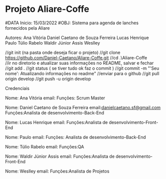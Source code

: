 # Projeto Aliare-Coffe
#DATA Inicio: 15/03/2022
#OBJ: Sistema para agenda de lanches fornecidos pela Aliare

Autores: Ana Vitória
         Daniel Caetano de Souza Ferreira
         Lucas Henrique
         Paulo
         Túlio Rabelo
         Waldir Júnior Assis
         Weslley

//git init (na pasta onde deseja ficar o projeto)
//git clone https://github.com/Daniel-Caetano/Aliare-Coffe.git
//cd .\Aliare-Coffe\
//ir no diretorio e atualizar suas informações no README, salvar e fechar
//git add .
//git status ( se tiver tudo ok faz o commit )
//git commit -m "'Seu nome': Atualizando informações no readme"
//enviar para o github
//git pull origin develop
//git push -u origin develop

Credenciais

Nome: Ana Vitória
email: 
Funções: Scrum Master

Nome: Daniel Caetano de Souza Ferreira
email:danielcaetano.sf@gmail.com
Funções:Analista de desenvolvimento-Back-End

Nome: Lucas Henrique
email:
Funções:Analista de desenvolvimento-Front-End

Nome: Paulo
email: 
Funções: Analista de desenvolvimento-Back-End

Nome: Túlio Rabelo
email: 
Funções:QA

Nome: Waldir Júnior Assis
email:
Funções:Analista de desenvolvimento-Front-End

Nome: Weslley
email:
Funções:Analista de Projetos
